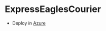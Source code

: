 # ExpressEaglesCourier


- Deploy in [Azure](https://expresseaglescourierweb20221219115043.azurewebsites.net/)